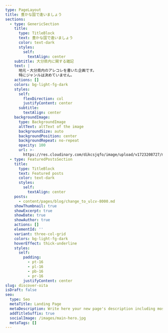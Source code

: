 ```yaml
---
type: PageLayout
title: 豊かな国で逢いましょう
sections:
  - type: GenericSection
    title:
      type: TitleBlock
      text: 豊かな国で逢いましょう
      color: text-dark
      styles:
        self:
          textAlign: center
    subtitle: 大分県内に関する雑記
    text: |
      地元・大分県内のアレコレを書いた企画です。
      特にジャンルは決めていません。
    actions: []
    colors: bg-light-fg-dark
    styles:
      self:
        flexDirection: col
        justifyContent: center
      subtitle:
        textAlign: center
    backgroundImage:
      type: BackgroundImage
      altText: altText of the image
      backgroundSize: auto
      backgroundPosition: center
      backgroundRepeat: no-repeat
      opacity: 100
      url: >-
        https://res.cloudinary.com/dikcsjqfo/image/upload/v1723208727/magazine_background_kibsht.svg
  - type: FeaturedPostsSection
    title:
      type: TitleBlock
      text: Featured posts
      color: text-dark
      styles:
        self:
          textAlign: center
    posts:
      - content/pages/blog/change_to_ulcv-8000.md
    showThumbnail: true
    showExcerpt: true
    showDate: true
    showAuthor: true
    actions: []
    elementId: ''
    variant: three-col-grid
    colors: bg-light-fg-dark
    hoverEffect: thick-underline
    styles:
      self:
        padding:
          - pt-16
          - pl-16
          - pb-16
          - pr-16
        justifyContent: center
slug: discover-oita
isDraft: false
seo:
  type: Seo
  metaTitle: Landing Page
  metaDescription: Write here your new page's description including most relevant keywords.
  addTitleSuffix: true
  socialImage: /images/main-hero.jpg
  metaTags: []
---
```

